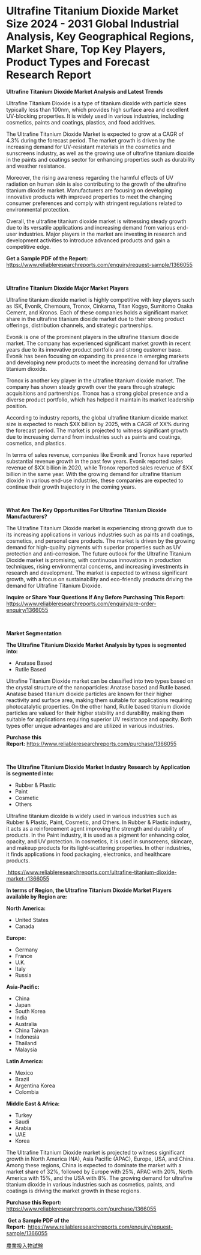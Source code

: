 <p><h1>Ultrafine Titanium Dioxide Market Size 2024 - 2031 Global Industrial Analysis, Key Geographical Regions, Market Share, Top Key Players, Product Types and Forecast Research Report</h1></p><p><strong>Ultrafine Titanium Dioxide Market Analysis and Latest Trends</strong></p>
<p><p>Ultrafine Titanium Dioxide is a type of titanium dioxide with particle sizes typically less than 100nm, which provides high surface area and excellent UV-blocking properties. It is widely used in various industries, including cosmetics, paints and coatings, plastics, and food additives.</p><p>The Ultrafine Titanium Dioxide Market is expected to grow at a CAGR of 4.3% during the forecast period. The market growth is driven by the increasing demand for UV-resistant materials in the cosmetics and sunscreens industry, as well as the growing use of ultrafine titanium dioxide in the paints and coatings sector for enhancing properties such as durability and weather resistance.</p><p>Moreover, the rising awareness regarding the harmful effects of UV radiation on human skin is also contributing to the growth of the ultrafine titanium dioxide market. Manufacturers are focusing on developing innovative products with improved properties to meet the changing consumer preferences and comply with stringent regulations related to environmental protection.</p><p>Overall, the ultrafine titanium dioxide market is witnessing steady growth due to its versatile applications and increasing demand from various end-user industries. Major players in the market are investing in research and development activities to introduce advanced products and gain a competitive edge.</p></p>
<p><strong>Get a Sample PDF of the Report:&nbsp;</strong> <a href="https://www.reliableresearchreports.com/enquiry/request-sample/1366055">https://www.reliableresearchreports.com/enquiry/request-sample/1366055</a></p>
<p>&nbsp;</p>
<p><strong>Ultrafine Titanium Dioxide Major Market Players</strong></p>
<p><p>Ultrafine titanium dioxide market is highly competitive with key players such as ISK, Evonik, Chemours, Tronox, Cinkarna, Titan Kogyo, Sumitomo Osaka Cement, and Kronos. Each of these companies holds a significant market share in the ultrafine titanium dioxide market due to their strong product offerings, distribution channels, and strategic partnerships.</p><p>Evonik is one of the prominent players in the ultrafine titanium dioxide market. The company has experienced significant market growth in recent years due to its innovative product portfolio and strong customer base. Evonik has been focusing on expanding its presence in emerging markets and developing new products to meet the increasing demand for ultrafine titanium dioxide.</p><p>Tronox is another key player in the ultrafine titanium dioxide market. The company has shown steady growth over the years through strategic acquisitions and partnerships. Tronox has a strong global presence and a diverse product portfolio, which has helped it maintain its market leadership position.</p><p>According to industry reports, the global ultrafine titanium dioxide market size is expected to reach $XX billion by 2025, with a CAGR of XX% during the forecast period. The market is projected to witness significant growth due to increasing demand from industries such as paints and coatings, cosmetics, and plastics.</p><p>In terms of sales revenue, companies like Evonik and Tronox have reported substantial revenue growth in the past few years. Evonik reported sales revenue of $XX billion in 2020, while Tronox reported sales revenue of $XX billion in the same year. With the growing demand for ultrafine titanium dioxide in various end-use industries, these companies are expected to continue their growth trajectory in the coming years.</p></p>
<p>&nbsp;</p>
<p><strong>What Are The Key Opportunities For Ultrafine Titanium Dioxide Manufacturers?</strong></p>
<p><p>The Ultrafine Titanium Dioxide market is experiencing strong growth due to its increasing applications in various industries such as paints and coatings, cosmetics, and personal care products. The market is driven by the growing demand for high-quality pigments with superior properties such as UV protection and anti-corrosion. The future outlook for the Ultrafine Titanium Dioxide market is promising, with continuous innovations in production techniques, rising environmental concerns, and increasing investments in research and development. The market is expected to witness significant growth, with a focus on sustainability and eco-friendly products driving the demand for Ultrafine Titanium Dioxide.</p></p>
<p><strong>Inquire or Share Your Questions If Any Before Purchasing This Report:</strong> <a href="https://www.reliableresearchreports.com/enquiry/pre-order-enquiry/1366055">https://www.reliableresearchreports.com/enquiry/pre-order-enquiry/1366055</a></p>
<p>&nbsp;</p>
<p><strong>Market Segmentation</strong></p>
<p><strong>The Ultrafine Titanium Dioxide Market Analysis by types is segmented into:</strong></p>
<p><ul><li>Anatase Based</li><li>Rutile Based</li></ul></p>
<p><p>Ultrafine Titanium Dioxide market can be classified into two types based on the crystal structure of the nanoparticles: Anatase based and Rutile based. Anatase based titanium dioxide particles are known for their higher reactivity and surface area, making them suitable for applications requiring photocatalytic properties. On the other hand, Rutile based titanium dioxide particles are valued for their higher stability and durability, making them suitable for applications requiring superior UV resistance and opacity. Both types offer unique advantages and are utilized in various industries.</p></p>
<p><strong>Purchase this Report:&nbsp;</strong><a href="https://www.reliableresearchreports.com/purchase/1366055">https://www.reliableresearchreports.com/purchase/1366055</a></p>
<p>&nbsp;</p>
<p><strong>The Ultrafine Titanium Dioxide Market Industry Research by Application is segmented into:</strong></p>
<p><ul><li>Rubber & Plastic</li><li>Paint</li><li>Cosmetic</li><li>Others</li></ul></p>
<p><p>Ultrafine titanium dioxide is widely used in various industries such as Rubber & Plastic, Paint, Cosmetic, and Others. In Rubber & Plastic industry, it acts as a reinforcement agent improving the strength and durability of products. In the Paint industry, it is used as a pigment for enhancing color, opacity, and UV protection. In cosmetics, it is used in sunscreens, skincare, and makeup products for its light-scattering properties. In other industries, it finds applications in food packaging, electronics, and healthcare products.</p></p>
<p><a href="https://www.reliableresearchreports.com/ultrafine-titanium-dioxide-market-r1366055">&nbsp;https://www.reliableresearchreports.com/ultrafine-titanium-dioxide-market-r1366055</a></p>
<p><strong>In terms of Region, the Ultrafine Titanium Dioxide Market Players available by Region are:</strong></p>
<p>
    <p> <strong> North America: </strong>
        <ul>
            <li>United States</li>
            <li>Canada</li>
        </ul>
        </p> 
    <p> <strong> Europe: </strong>
        <ul>
            <li>Germany</li>
            <li>France</li>
            <li>U.K.</li>
            <li>Italy</li>
            <li>Russia</li>
        </ul>
        </p> 
    <p> <strong> Asia-Pacific: </strong>
        <ul>
            <li>China</li>
            <li>Japan</li>
            <li>South Korea</li>
            <li>India</li>
            <li>Australia</li>
            <li>China Taiwan</li>
            <li>Indonesia</li>
            <li>Thailand</li>
            <li>Malaysia</li>
        </ul>
        </p> 
    <p> <strong> Latin America: </strong>
        <ul>
            <li>Mexico</li>
            <li>Brazil</li>
            <li>Argentina Korea</li>
            <li>Colombia</li>
        </ul>
        </p> 
    <p> <strong> Middle East & Africa: </strong>
        <ul>
            <li>Turkey</li>
            <li>Saudi</li>
            <li>Arabia</li>
            <li>UAE</li>
            <li>Korea</li>
        </ul>
    </p>
    </p>
<p><p>The Ultrafine Titanium Dioxide market is projected to witness significant growth in North America (NA), Asia Pacific (APAC), Europe, USA, and China. Among these regions, China is expected to dominate the market with a market share of 32%, followed by Europe with 25%, APAC with 20%, North America with 15%, and the USA with 8%. The growing demand for ultrafine titanium dioxide in various industries such as cosmetics, paints, and coatings is driving the market growth in these regions.</p></p>
<p><strong>Purchase this Report: </strong><a href="https://www.reliableresearchreports.com/purchase/1366055">https://www.reliableresearchreports.com/purchase/1366055</a></p>
<p>&nbsp;<strong>Get a Sample PDF of the Report:&nbsp;&nbsp;</strong><a href="https://www.reliableresearchreports.com/enquiry/request-sample/1366055">https://www.reliableresearchreports.com/enquiry/request-sample/1366055</a></p>
<p><strong></strong></p>
<p><p><a href="https://medium.com/@jacksonmith1931/%E8%BE%B2%E6%A5%AD%E6%96%BD%E8%A8%AD%E3%83%86%E3%82%B9%E3%83%88%E5%B8%82%E5%A0%B4%E5%B1%95%E6%9C%9B-%E7%94%A3%E6%A5%AD%E6%A6%82%E8%A6%81%E3%81%A8%E4%BA%88%E6%B8%AC-2024%E5%B9%B4-2031%E5%B9%B4-b1649ed2634c">農業投入物試験</a></p></p>
